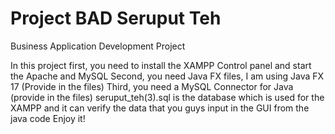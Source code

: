 # Project BAD Seruput Teh
 Business Application Development Project

In this project first, you need to install the XAMPP Control panel and start the Apache and MySQL
Second, you need Java FX files, I am using Java FX 17 (Provide in the files)
Third, you need a MySQL Connector for Java (provide in the files)
seruput_teh(3).sql is the database which is used for the XAMPP and 
it can verify the data that you guys input in the GUI from the java code
Enjoy it!
